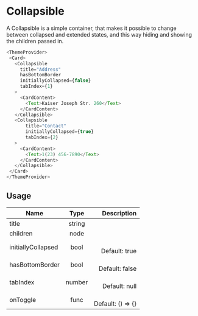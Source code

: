 <!-- 
This is an auto-generated markdown. 
You can change it in "src/molecules/Collapsible.js" and run build:docs to update this file.
-->
# Collapsible
A Collapsible is a simple container, that makes it possible to change between collapsed and extended states, and this way hiding and showing the children passed in.
```js
<ThemeProvider>
 <Card>
   <Collapsible
     title="Address"
     hasBottomBorder
     initiallyCollapsed={false}
     tabIndex={1}
   >
     <CardContent>
       <Text>Kaiser Joseph Str. 260</Text>
     </CardContent>
   </Collapsible>
   <Collapsible
       title="Contact"
       initiallyCollapsed={true}
       tabIndex={2}
   >
     <CardContent>
       <Text>1(23) 456-7890</Text>
     </CardContent>
   </Collapsible>
 </Card>
</ThemeProvider>
```
## Usage
| Name        | Type           | Description  |
| ----------- |:--------------:| ------------:|
|title|string|
|children|node|
|initiallyCollapsed|bool|<br>Default: true
|hasBottomBorder|bool|<br>Default: false
|tabIndex|number|<br>Default: null
|onToggle|func|<br>Default: () => {}
